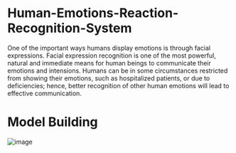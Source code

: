 # Human-Emotions-Reaction-Recognition-System
One of the important ways humans display emotions is through facial expressions. Facial expression recognition is one of the most powerful, natural and immediate means for human beings to communicate their emotions and intensions. Humans can be in some circumstances restricted from showing their emotions, such as hospitalized patients, or due to deficiencies; hence, better recognition of other human emotions will lead to effective communication.

# Model Building
![image](https://drive.google.com/file/d/1Q9azWOJFy2FDQDoJ9JNVKdvEq-TzXQRX/view?usp=sharing)
